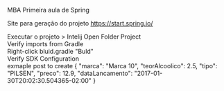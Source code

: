 MBA
Primeira aula de Spring

Site para geração do projeto https://start.spring.io/

Executar o projeto > 
Intelij
Open Folder Project 
<br>
Verify imports from Gradle
<br>
Right-click bluid.gradle "Buld"
<br>
Verify SDK Configuration
<br>
exmaple post to create
{
    "marca": "Marca 10",
    "teorAlcoolico": 2.5,
    "tipo": "PILSEN",
    "preco": 12.9,
    "dataLancamento": "2017-01-30T20:02:30.504365-02:00"
}

